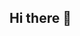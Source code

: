 ## Hi there 👋

<!--
**yann-woeffray/yann-woeffray** is a ✨ _special_ ✨ repository because its `README.md` (this file) appears on your GitHub profile.

Here are some ideas to get you started:

- 🔭 I’m currently working on myself
- 🌱 I’m currently learning boardslide backside 270
- 👯 I’m looking to collaborate on anything cool
- 🤔 I’m looking for help with github
- 💬 Ask me about anything
- 📫 How to reach me: ...
- 😄 Pronouns: he/he/he/ha
- ⚡ Fun fact: ...
-->
